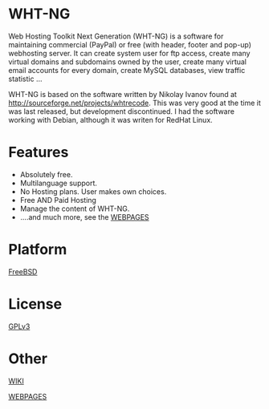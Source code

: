 WHT-NG
======

Web Hosting Toolkit Next Generation (WHT-NG) is a software for maintaining commercial (PayPal) or free (with header, footer and pop-up) webhosting server. It can create system user for ftp access, create many virtual domains and subdomains owned by the user, create many virtual email accounts for every domain, create MySQL databases, view traffic statistic ...

WHT-NG is based on the software written by Nikolay Ivanov found at http://sourceforge.net/projects/whtrecode. This was very good at the time it was last released, but development discontinued. I had the software working with Debian, although it was writen for RedHat Linux.


Features
========

  * Absolutely free.
  * Multilanguage support.
  * No Hosting plans. User makes own choices.
  * Free AND Paid Hosting
  * Manage the content of WHT-NG.
  * ....and much more, see the [WEBPAGES](http://hyperclock.github.io/wht-ng)

Platform
========

[FreeBSD](http://freebsd.org)


License
=======

[GPLv3](http://www.gnu.org/licenses/gpl.txt)



Other
=====
[WIKI](https://github.com/hyperclock/wht-ng/wiki)

[WEBPAGES](http://hyperclock.github.io/wht-ng)
